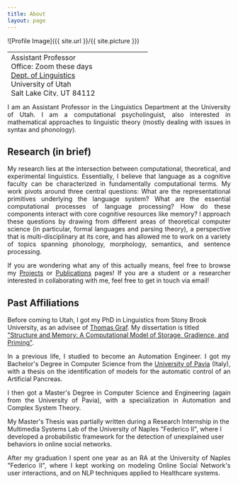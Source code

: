 ```yaml
---
title: About
layout: page
---
```

![Profile Image]({{ site.url }}/{{ site.picture }})

<table style="width: 750px; height: 100px;">
 <tr>
    <td>
     Assistant Professor<br>
     Office: Zoom these days<BR>
     <A HREF="https://linguistics.utah.edu/">Dept. of Linguistics</A><BR>
      University of Utah<BR>
      Salt Lake City, UT 84112<BR>
      aniello.desanto[_at_]utah[_dot_]edu<BR>
      <BR>
      <A HREF="CV.pdf">CV</A> (updated 08/18/2020)
      <br><br>
      
</td><td>
   </td>
    <td style="vertical-align: bottom;">
      <span onmouseover="image1.src=loadImage1.src;" 
      onmouseout="image1.src=staticImage1.src;">
      </span>
   </td>
 </tr>
</table>

<p  style="text-align:justify">I am an Assistant Professor in the Linguistics Department at the  University of Utah.
I am a computational psycholinguist, also interested in mathematical approaches to linguistic theory (mostly dealing with issues in syntax and phonology).
</p>

<h2>Research (in brief)</h2>


<p  style="text-align:justify">
My research lies at the intersection between computational, theoretical, and experimental linguistics.
Essentially, I believe that language as a cognitive faculty can be characterized in fundamentally computational terms.
My work pivots around three central questions: What are the representational primitives underlying the language system? What are the essential computational processes of language processing? How do these components interact with core cognitive resources like memory? 
I approach these questions by drawing from different areas of theoretical computer science (in particular, formal languages and parsing theory), a  perspective that is multi-disciplinary at its core, and has allowed me to work on a variety of topics spanning phonology, morphology, semantics, and sentence processing.
</p>

<p  style="text-align:justify">
If you are wondering what any of this actually means, feel free to browse my <A HREF="../projects">Projects</A> or <A HREF="../publications">Publications</A> pages!
If you are a student or a researcher interested in collaborating with me, feel free to get in touch via email!
</p>




<h2>Past Affiliations</h2>
<p  style="text-align:justify">

Before coming to Utah, I got my PhD in Linguistics from Stony Brook University, as an advisee of  <A HREF="http://thomasgraf.net/">Thomas Graf</A>.
My dissertation is titled <A HREF="DeSantoAniello_Dissertation_Final.pdf">"Structure and Memory: A Computational Model of Storage, Gradience, and Priming"</A>.
 </p>
 <p  style="text-align:justify">
In a previous life, I studied to become an Automation Engineer.
I got my Bachelor's Degree in Computer Science from the <A HREF="http://www.unipv.eu/site/en/home.html">University of Pavia</A> (Italy),
with a thesis on the identification of models for the automatic control of an Artificial Pancreas.
 </p>
 <p  style="text-align:justify">
I then got a Master's Degree in Computer Science and Engineering (again from the University of Pavia),
with a specialization in Automation and Complex System Theory.

My Master's Thesis was partially written during a Research Internship in the Multimedia Systems Lab of the University of Naples "Federico II", where
I developed a probabilistic framework for the detection of unexplained user behaviors in online social networks.
 </p>
 <p  style="text-align:justify">
After my graduation I spent one year as an RA at the University of Naples "Federico II", where I kept working on modeling Online Social Network's user interactions, and 
on NLP techniques applied to Healthcare systems.
 </p>





